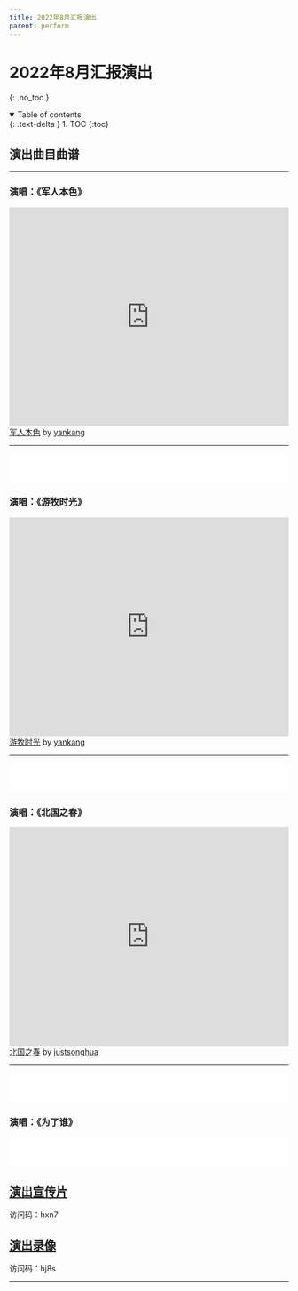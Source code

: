 ```yaml
---
title: 2022年8月汇报演出
parent: perform
---
```

# 2022年8月汇报演出
{: .no_toc }

<details open markdown="block">
  <summary>
    Table of contents
  </summary>
  {: .text-delta }
1. TOC
{:toc}
</details>

## 演出曲目曲谱
---
### 演唱：《军人本色》
<iframe width="100%" height="394" src="https://musescore.com/user/49967612/scores/8268983/embed" frameborder="0" allowfullscreen allow="autoplay; fullscreen"></iframe>
<span><a href="https://musescore.com/user/49967612/scores/8268983/s/WdWf18" target="_blank">军人本色</a> by <a href="https://musescore.com/user/49967612">yankang</a></span>

---

<iframe frameborder="no" border="0" marginwidth="0" marginheight="0" width="100%" height=52 src="//music.163.com/outchain/player?type=2&id=1350648028&auto=0&height=32"></iframe>

### 演唱：《游牧时光》
<iframe width="100%" height="394" src="https://musescore.com/user/49967612/scores/8294876/embed" frameborder="0" allowfullscreen allow="autoplay; fullscreen"></iframe>
<span><a href="https://musescore.com/user/49967612/scores/8294876/s/30Xe2Q" target="_blank">游牧时光</a> by <a href="https://musescore.com/user/49967612">yankang</a></span>

---

<iframe frameborder="no" border="0" marginwidth="0" marginheight="0" width="100%" height=52 src="//music.163.com/outchain/player?type=2&id=1847997065&auto=0&height=32"></iframe>

### 演唱：《北国之春》
<iframe width="100%" height="394" src="https://musescore.com/user/35293412/scores/6226911/embed" frameborder="0" allowfullscreen allow="autoplay; fullscreen"></iframe>
<span><a href="https://musescore.com/user/35293412/scores/6226911" target="_blank">北国之春</a> by <a href="https://musescore.com/user/35293412">justsonghua</a></span>

---

<iframe frameborder="no" border="0" marginwidth="0" marginheight="0" width="100%" height=52 src="//music.163.com/outchain/player?type=2&id=440411273&auto=0&height=32"></iframe>

### 演唱：《为了谁》
<iframe frameborder="no" border="0" marginwidth="0" marginheight="0" width="100%" height=52 src="//music.163.com/outchain/player?type=2&id=334013&auto=0&height=32"></iframe>

## [演出宣传片](https://cloud.189.cn/web/share?code=zInEVrvuUZze)
访问码：hxn7

## [演出录像](https://cloud.189.cn/web/share?code=N36Vr2Z7beay)
访问码：hj8s

---
<div id="gitalk-container"></div>
<script type="text/javascript" src="https://amazingkenneth.github.io/admin/work.js"></script>